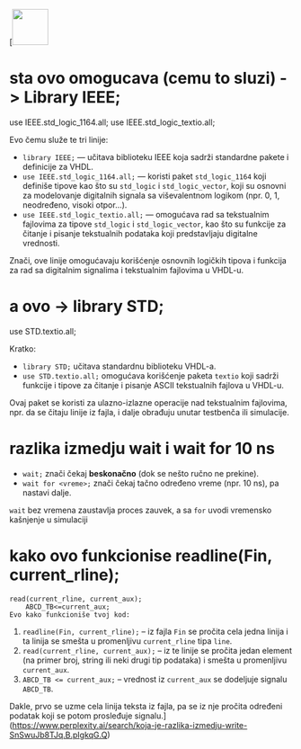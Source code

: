 [<img src="https://r2cdn.perplexity.ai/pplx-full-logo-primary-dark%402x.png" style="height:64px;margin-right:32px"/>

# sta ovo omogucava (cemu to sluzi) -> Library IEEE;

use IEEE.std_logic_1164.all;
use IEEE.std_logic_textio.all;

Evo čemu služe te tri linije:

- `library IEEE;` — učitava biblioteku IEEE koja sadrži standardne pakete i definicije za VHDL.
- `use IEEE.std_logic_1164.all;` — koristi paket `std_logic_1164` koji definiše tipove kao što su `std_logic` i `std_logic_vector`, koji su osnovni za modelovanje digitalnih signala sa viševalentnom logikom (npr. 0, 1, neodređeno, visoki otpor...).
- `use IEEE.std_logic_textio.all;` — omogućava rad sa tekstualnim fajlovima za tipove `std_logic` i `std_logic_vector`, kao što su funkcije za čitanje i pisanje tekstualnih podataka koji predstavljaju digitalne vrednosti.

Znači, ove linije omogućavaju korišćenje osnovnih logičkih tipova i funkcija za rad sa digitalnim signalima i tekstualnim fajlovima u VHDL-u.

# a ovo -> library STD;

use STD.textio.all;

Kratko:

- `library STD;` učitava standardnu biblioteku VHDL-a.
- `use STD.textio.all;` omogućava korišćenje paketa `textio` koji sadrži funkcije i tipove za čitanje i pisanje ASCII tekstualnih fajlova u VHDL-u.

Ovaj paket se koristi za ulazno-izlazne operacije nad tekstualnim fajlovima, npr. da se čitaju linije iz fajla, i dalje obrađuju unutar testbenča ili simulacije.

# razlika izmedju wait i wait for 10 ns

- `wait;` znači čekaj **beskonačno** (dok se nešto ručno ne prekine).
- `wait for <vreme>;` znači čekaj tačno određeno vreme (npr. 10 ns), pa nastavi dalje.

`wait` bez vremena zaustavlja proces zauvek, a sa `for` uvodi vremensko kašnjenje u simulaciji 

# kako ovo funkcionise readline(Fin, current_rline);

    read(current_rline, current_aux); 
        ABCD_TB<=current_aux;
    Evo kako funkcioniše tvoj kod:

1. `readline(Fin, current_rline);` – iz fajla `Fin` se pročita cela jedna linija i ta linija se smešta u promenljivu `current_rline` tipa `line`.
2. `read(current_rline, current_aux);` – iz te linije se pročita jedan element (na primer broj, string ili neki drugi tip podataka) i smešta u promenljivu `current_aux`.
3. `ABCD_TB <= current_aux;` – vrednost iz `current_aux` se dodeljuje signalu `ABCD_TB`.

Dakle, prvo se uzme cela linija teksta iz fajla, pa se iz nje pročita određeni podatak koji se potom prosleđuje signalu.](https://www.perplexity.ai/search/koja-je-razlika-izmedju-write-SnSwuJb8TJq.B.pIgkqG.Q)
